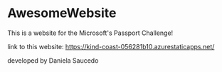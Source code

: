# AwesomeWebsite
This is a website for the Microsoft's Passport Challenge! 

link to this website: https://kind-coast-056281b10.azurestaticapps.net/

developed by Daniela Saucedo
